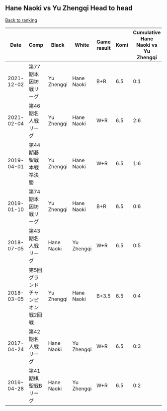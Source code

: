 ## Hane Naoki vs Yu Zhengqi Head to head

[Back to ranking](../../index.md)




| **Date** | **Comp** | **Black** | **White** | **Game result** | **Komi** | **Cumulative Hane Naoki vs Yu Zhengqi** | **Hane Naoki streak** | **Yu Zhengqi streak** | 
| --- | --- | --- | --- | --- | --- | --- | --- | --- |
| 2021-12-02 | 第77期本因坊戦リーグ | Yu Zhengqi | Hane Naoki | B+R | 6.5 | 0:1 | 0 | 1 | 
| 2021-02-04 | 第46期名人戦リーグ | Yu Zhengqi | Hane Naoki | W+R | 6.5 | 2:6 | 2 | 0 | 
| 2019-04-01 | 第44期碁聖戦本戦準決勝 | Yu Zhengqi | Hane Naoki | W+R | 6.5 | 1:6 | 1 | 0 | 
| 2019-01-10 | 第74期本因坊戦リーグ | Yu Zhengqi | Hane Naoki | B+R | 6.5 | 0:6 | 0 | 6 | 
| 2018-07-05 | 第43期名人戦リーグ | Hane Naoki | Yu Zhengqi | W+R | 6.5 | 0:5 | 0 | 5 | 
| 2018-03-05 | 第5回グランドチャンピオン戦2回戦 | Yu Zhengqi | Hane Naoki | B+3.5 | 6.5 | 0:4 | 0 | 4 | 
| 2017-04-24 | 第42期名人戦リーグ | Hane Naoki | Yu Zhengqi | W+R | 6.5 | 0:3 | 0 | 3 | 
| 2016-04-28 | 第41期棋聖戦Bリーグ | Hane Naoki | Yu Zhengqi | W+R | 6.5 | 0:2 | 0 | 2 |




